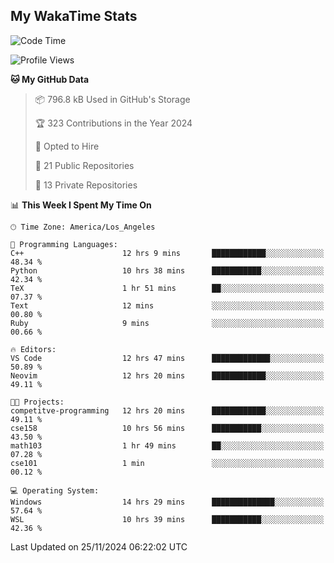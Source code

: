 ## My WakaTime Stats
<!--START_SECTION:waka-->
![Code Time](http://img.shields.io/badge/Code%20Time-166%20hrs%2021%20mins-blue)

![Profile Views](http://img.shields.io/badge/Profile%20Views-0-blue)

**🐱 My GitHub Data** 

> 📦 796.8 kB Used in GitHub's Storage 
 > 
> 🏆 323 Contributions in the Year 2024
 > 
> 💼 Opted to Hire
 > 
> 📜 21 Public Repositories 
 > 
> 🔑 13 Private Repositories 
 > 
📊 **This Week I Spent My Time On** 

```text
🕑︎ Time Zone: America/Los_Angeles

💬 Programming Languages: 
C++                      12 hrs 9 mins       ████████████░░░░░░░░░░░░░   48.34 % 
Python                   10 hrs 38 mins      ███████████░░░░░░░░░░░░░░   42.34 % 
TeX                      1 hr 51 mins        ██░░░░░░░░░░░░░░░░░░░░░░░   07.37 % 
Text                     12 mins             ░░░░░░░░░░░░░░░░░░░░░░░░░   00.80 % 
Ruby                     9 mins              ░░░░░░░░░░░░░░░░░░░░░░░░░   00.66 % 

🔥 Editors: 
VS Code                  12 hrs 47 mins      █████████████░░░░░░░░░░░░   50.89 % 
Neovim                   12 hrs 20 mins      ████████████░░░░░░░░░░░░░   49.11 % 

🐱‍💻 Projects: 
competitve-programming   12 hrs 20 mins      ████████████░░░░░░░░░░░░░   49.11 % 
cse158                   10 hrs 56 mins      ███████████░░░░░░░░░░░░░░   43.50 % 
math103                  1 hr 49 mins        ██░░░░░░░░░░░░░░░░░░░░░░░   07.28 % 
cse101                   1 min               ░░░░░░░░░░░░░░░░░░░░░░░░░   00.12 % 

💻 Operating System: 
Windows                  14 hrs 29 mins      ██████████████░░░░░░░░░░░   57.64 % 
WSL                      10 hrs 39 mins      ███████████░░░░░░░░░░░░░░   42.36 % 
```


 Last Updated on 25/11/2024 06:22:02 UTC
<!--END_SECTION:waka-->
